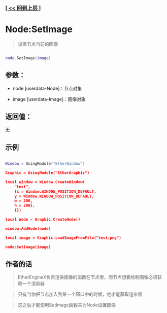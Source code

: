 ### [[ << 回到上层 ]](README.md)

# Node:SetImage

> 设置节点当前的图像

```lua

node.SetImage(image)

```

## 参数：

+ node [userdata-Node]：节点对象

+ image [userdata-Image]：图像对象

## 返回值：

无

## 示例

```lua

Window = UsingModule("EtherWindow“)

Graphic = UsingModule("EtherGraphic")

local window = Window.CreateWindow(
    "test",
    {x = Window.WINDOW_POSITION_DEFAULT,
    y = Window.WINDOW_POSITION_DEFAULT,
    w = 200,
    h = 200},
    {})

local node = Graphic.CreateNode()

window:AddNode(node)

local image = Graphic.LoadImageFromFile("test.png")

node:SetImage(image)

```

## 作者的话

> EtherEngineX负责渲染图像的函数在节点里，而节点想要绘制图像必须获取一个渲染器

> 只有当你把节点加入到某一个窗口中的时候，他才能获取渲染器

> 这之后才能使用SetImage函数来为Node设置图像